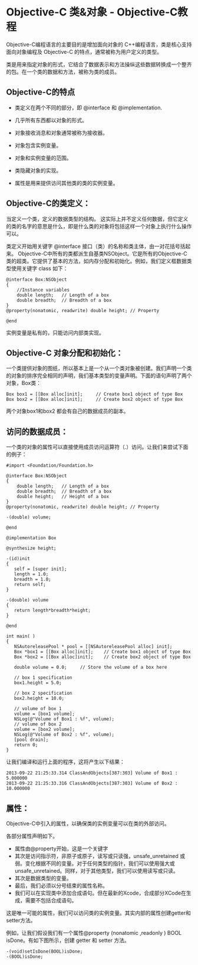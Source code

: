 # Objective-C 类&对象 - Objective-C教程

Objective-C编程语言的主要目的是增加面向对象的 C++编程语言，类是核心支持面向对象编程及 Objective-C 的特点，通常被称为用户定义的类型。

类是用来指定对象的形式，它结合了数据表示和方法操纵这些数据转换成一个整齐的包。在一个类的数据和方法，被称为类的成员。

## Objective-C的特点

*   类定义在两个不同的部分，即 @interface 和 @implementation.

*   几乎所有东西都以对象的形式。

*   对象接收消息和对象通常被称为接收器。

*   对象包含实例变量。

*   对象和实例变量的范围。

*   类隐藏对象的实现。

*   属性是用来提供访问其他类的类的实例变量。

## Objective-C的类定义：

当定义一个类，定义的数据类型的结构。 这实际上并不定义任何数据，但它定义的类的名字的意思是什么，即是什么类的对象将包括这样一个对象上执行什么操作可以。

类定义开始用关键字 @interface 接口（类）的名称和类主体，由一对花括号括起来。 Objective-C中所有的类都派生自基类NSObject。它是所有的Objective-C类的超类。它提供了基本的方法，如内存分配和初始化。例如，我们定义框数据类型使用关键字 class 如下：

```
@interface Box:NSObject
{
    //Instance variables
    double length;   // Length of a box
    double breadth;  // Breadth of a box
}
@property(nonatomic, readwrite) double height; // Property

@end
```

实例变量是私有的，只能访问内部类实现。

## Objective-C 对象分配和初始化：

一个类提供对象的图纸，所以基本上是一个从一个类对象被创建。我们声明一个类的对象的排序完全相同的声明，我们基本类型的变量声明。下面的语句声明了两个对象，Box类：

```
Box box1 = [[Box alloc]init];     // Create box1 object of type Box
Box box2 = [[Box alloc]init];     // Create box2 object of type Box
```

两个对象box1和box2 都会有自己的数据成员的副本。

## 访问的数据成员：

一个类的对象的属性可以直接使用成员访问运算符（.）访问。让我们来尝试下面的例子：

```
#import <Foundation/Foundation.h>

@interface Box:NSObject
{
    double length;   // Length of a box
    double breadth;  // Breadth of a box
    double height;   // Height of a box
}
@property(nonatomic, readwrite) double height; // Property

-(double) volume;

@end

@implementation Box

@synthesize height; 

-(id)init
{
   self = [super init];
   length = 1.0;
   breadth = 1.0;
   return self;
}

-(double) volume
{
   return length*breadth*height;
}

@end

int main( )
{
   NSAutoreleasePool * pool = [[NSAutoreleasePool alloc] init];    
   Box *box1 = [[Box alloc]init];    // Create box1 object of type Box
   Box *box2 = [[Box alloc]init];    // Create box2 object of type Box

   double volume = 0.0;     // Store the volume of a box here

   // box 1 specification
   box1.height = 5.0; 

   // box 2 specification
   box2.height = 10.0;

   // volume of box 1
   volume = [box1 volume];
   NSLog(@"Volume of Box1 : %f", volume);
   // volume of box 2
   volume = [box2 volume];
   NSLog(@"Volume of Box2 : %f", volume);
   [pool drain];
   return 0;
}
```

让我们编译和运行上面的程序，这将产生以下结果：

```
2013-09-22 21:25:33.314 ClassAndObjects[387:303] Volume of Box1 : 5.000000
2013-09-22 21:25:33.316 ClassAndObjects[387:303] Volume of Box2 : 10.000000

```

## 属性：

Objective-C中引入的属性，以确保类的实例变量可以在类的外部访问。

各部分属性声明如下。

*   属性由@property开始，这是一个关键字
*   其次是访问指示符，非原子或原子，读写或只读强，unsafe_unretained 或弱。变化根据不同的变量。对于任何类型的指针，我们可以使用强大或unsafe_unretained。同样，对于其他类型，我们可以使用读写或只读。
*   其次是数据类型的变量。
*   最后，我们必须以分号结束的属性名称。
*   我们可以在实现类中添加合成语句。但在最新的Xcode，合成部分XCode在生成，需要不包括合成语句。

这是唯一可能的属性，我们可以访问类的实例变量。其实内部的属性创建getter和setter方法​​。

例如，让我们假设我们有一个属性@property (nonatomic ,readonly ) BOOL isDone。有如下图所示，创建 getter 和 setter 方法​​。

```
-(void)setIsDone(BOOL)isDone;
-(BOOL)isDone;
```

 